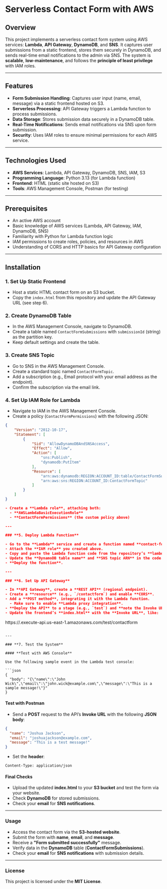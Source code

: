 # Serverless Contact Form with AWS

## Overview

This project implements a serverless contact form system using AWS services: **Lambda**, **API Gateway**, **DynamoDB**, and **SNS**. It captures user submissions from a static frontend, stores them securely in DynamoDB, and sends real-time email notifications to the admin via SNS. The system is **scalable**, **low-maintenance**, and follows the **principle of least privilege** with IAM roles.

---

## Features

- **Form Submission Handling**: Captures user input (name, email, message) via a static frontend hosted on S3.  
- **Serverless Processing**: API Gateway triggers a Lambda function to process submissions.  
- **Data Storage**: Stores submission data securely in a DynamoDB table.  
- **Real-Time Notifications**: Sends email notifications via SNS upon form submission.  
- **Security**: Uses IAM roles to ensure minimal permissions for each AWS service.

---

## Technologies Used

- **AWS Services**: Lambda, API Gateway, DynamoDB, SNS, IAM, S3  
- **Programming Language**: Python 3.13 (for Lambda function)  
- **Frontend**: HTML (static site hosted on S3)  
- **Tools**: AWS Management Console, Postman (for testing)

---

## Prerequisites

- An active AWS account  
- Basic knowledge of AWS services (Lambda, API Gateway, IAM, DynamoDB, SNS)  
- Familiarity with Python for Lambda function logic  
- IAM permissions to create roles, policies, and resources in AWS  
- Understanding of CORS and HTTP basics for API Gateway configuration

---

## Installation

### 1. Set Up Static Frontend

- Host a static HTML contact form on an S3 bucket.  
- Copy the `index.html` from this repository and update the API Gateway URL (see step 6).

### 2. Create DynamoDB Table

- In the AWS Management Console, navigate to DynamoDB.  
- Create a table named `ContactFormSubmissions` with `submissionId` (string) as the partition key.  
- Keep default settings and create the table.

### 3. Create SNS Topic

- Go to SNS in the AWS Management Console.  
- Create a standard topic named `ContactFormTopic`.  
- Add a subscription (e.g., Email protocol with your email address as the endpoint).  
- Confirm the subscription via the email link.

### 4. Set Up IAM Role for Lambda

- Navigate to IAM in the AWS Management Console.  
- Create a policy (`ContactFormPermissions`) with the following JSON:

```json
{
    "Version": "2012-10-17",
    "Statement": [
        {
            "Sid": "AllowDynamoDBAndSNSAccess",
            "Effect": "Allow",
            "Action": [
                "sns:Publish",
                "dynamodb:PutItem"
            ],
            "Resource": [
                "arn:aws:dynamodb:REGION:ACCOUNT_ID:table/ContactFormSubmissions",
                "arn:aws:sns:REGION:ACCOUNT_ID:ContactFormTopic"
            ]
        }
    ]
}

- Create a **Lambda role**, attaching both:
  - **AWSLambdaBasicExecutionRole**
  - **ContactFormPermissions** (the custom policy above)

---

### **5. Deploy Lambda Function**

- Go to the **Lambda** service and create a function named **contact-form-function** using the **Python 3.13** runtime.
- Attach the **IAM role** you created above.
- Copy and paste the Lambda function code from the repository’s **lambda_function.py** (or article).
- Update the **DynamoDB table name** and **SNS topic ARN** in the code.
- **Deploy the function**.

---

### **6. Set Up API Gateway**

- In **API Gateway**, create a **REST API** (regional endpoint).
- Create a **resource** (e.g., `/contactform`) and enable **CORS**.
- Add a **POST method**, integrating it with the Lambda function.
  - Make sure to enable **Lambda proxy integration**.
- **Deploy the API** to a stage (e.g., `test`) and **note the Invoke URL**.
- Update the frontend’s **index.html** with the **Invoke URL**, like:

```
https://<api-id>.execute-api.us-east-1.amazonaws.com/test/contactform
```

---

### **7. Test the System**

#### **Test with AWS Console**

Use the following sample event in the Lambda test console:

```json
{
  "body": "{\"name\":\"John Wick\",\"email\":\"john.wick@example.com\",\"message\":\"This is a sample message!\"}"
}
```

#### **Test with Postman**

- Send a **POST** request to the API’s **Invoke URL** with the following **JSON body**:

```json
{
  "name": "Joshua Jackson",
  "email": "joshuajackson@example.com",
  "message": "This is a test message!"
}
```

- Set the **header**:

```
Content-Type: application/json
```

#### **Final Checks**

- Upload the updated **index.html** to your **S3 bucket** and test the form via your website.
- Check **DynamoDB** for stored submissions.
- Check your **email** for **SNS notifications**.

---

### **Usage**

- Access the contact form via the **S3-hosted website**.
- Submit the form with **name**, **email**, and **message**.
- Receive a **"Form submitted successfully"** message.
- Verify data in the **DynamoDB** table (**ContactFormSubmissions**).
- Check your **email** for **SNS notifications** with submission details.

---

### **License**

This project is licensed under the **MIT License**.
